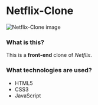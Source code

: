 # Netflix-Clone

![Netflix-Clone image](https://github.com/dimitriskarakaxas/netflix-clone/blob/main/assets/netflix-clone__wallpaper.png)

### What is this?
This is a **front-end** clone of *Netflix*.

### What technologies are used?
* HTML5
* CSS3
* JavaScript

